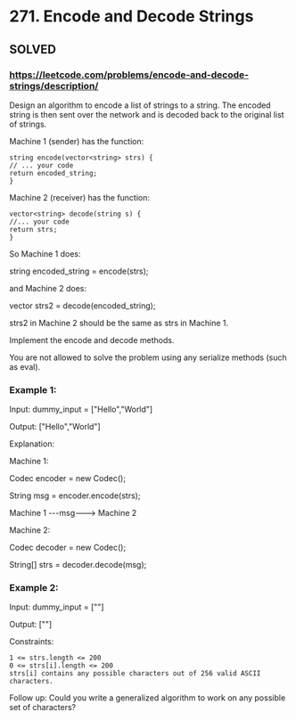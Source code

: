 # 271. Encode and Decode Strings

## SOLVED
### https://leetcode.com/problems/encode-and-decode-strings/description/

Design an algorithm to encode a list of strings to a string. The encoded string is then sent over the network and is decoded back to the original list of strings.

Machine 1 (sender) has the function:

    string encode(vector<string> strs) {
    // ... your code
    return encoded_string;
    }

Machine 2 (receiver) has the function:

    vector<string> decode(string s) {
    //... your code
    return strs;
    }

So Machine 1 does:

string encoded_string = encode(strs);

and Machine 2 does:

vector<string> strs2 = decode(encoded_string);

strs2 in Machine 2 should be the same as strs in Machine 1.

Implement the encode and decode methods.

You are not allowed to solve the problem using any serialize methods (such as eval).



### Example 1:

Input: dummy_input = ["Hello","World"]

Output: ["Hello","World"]

Explanation:

Machine 1:

Codec encoder = new Codec();

String msg = encoder.encode(strs);

Machine 1 ---msg---> Machine 2


Machine 2:

Codec decoder = new Codec();

String[] strs = decoder.decode(msg);

### Example 2:


Input: dummy_input = [""]

Output: [""]


Constraints:

    1 <= strs.length <= 200
    0 <= strs[i].length <= 200
    strs[i] contains any possible characters out of 256 valid ASCII characters.


Follow up: Could you write a generalized algorithm to work on any possible set of characters?